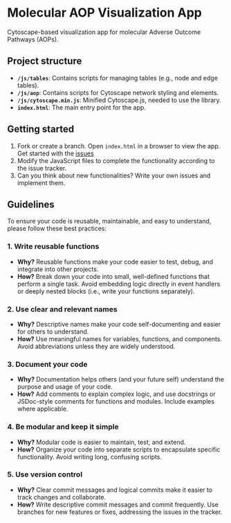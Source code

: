 # Molecular AOP Visualization App

Cytoscape-based visualization app for molecular Adverse Outcome Pathways (AOPs).

## Project structure

- **`/js/tables`**: Contains scripts for managing tables (e.g., node and edge tables).
- **`/js/aop`**: Contains scripts for Cytoscape network styling and elements.
- **`/js/cytoscape.min.js`**: Minified Cytoscape.js, needed to use the library.
- **`index.html`**: The main entry point for the app.

## Getting started

1. Fork or create a branch. Open `index.html` in a browser to view the app. Get started with the [issues](https://github.com/jmillanacosta/aop_viz/issues)
2. Modify the JavaScript files to complete the functionality according to the issue tracker.
3. Can you think about new functionalities? Write your own issues and implement them.

## Guidelines

To ensure your code is reusable, maintainable, and easy to understand, please follow these best practices:

### 1. Write reusable functions

- **Why?** Reusable functions make your code easier to test, debug, and integrate into other projects.
- **How?** Break down your code into small, well-defined functions that perform a single task. Avoid embedding logic directly in event handlers or deeply nested blocks (i.e., write your functions separately).

### 2. Use clear and relevant names

- **Why?** Descriptive names make your code self-documenting and easier for others to understand.
- **How?** Use meaningful names for variables, functions, and components. Avoid abbreviations unless they are widely understood.

### 3. Document your code

- **Why?** Documentation helps others (and your future self) understand the purpose and usage of your code.
- **How?** Add comments to explain complex logic, and use docstrings or JSDoc-style comments for functions and modules. Include examples where applicable.

### 4. Be modular and keep it simple

- **Why?** Modular code is easier to maintain, test, and extend.
- **How?** Organize your code into separate scripts to encapsulate specific functionality. Avoid writing long, confusing scripts.

### 5. Use version control

- **Why?** Clear commit messages and logical commits make it easier to track changes and collaborate.
- **How?** Write descriptive commit messages and commit frequently. Use branches for new features or fixes, addressing the issues in the tracker.
